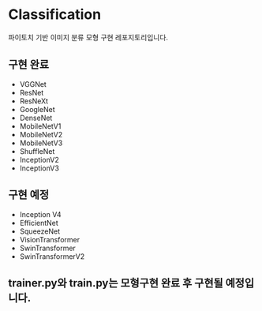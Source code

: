 # Classification
파이토치 기반 이미지 분류 모형 구현 레포지토리입니다.
## 구현 완료
- VGGNet
- ResNet
- ResNeXt
- GoogleNet
- DenseNet
- MobileNetV1
- MobileNetV2
- MobileNetV3
- ShuffleNet
- InceptionV2
- InceptionV3
## 구현 예정
- Inception V4
- EfficientNet
- SqueezeNet
- VisionTransformer
- SwinTransformer
- SwinTransformerV2
## trainer.py와 train.py는 모형구현 완료 후 구현될 예정입니다.
